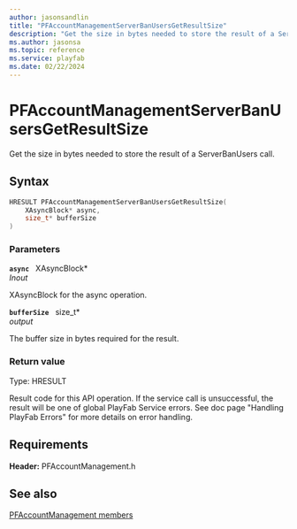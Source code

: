 ```yaml
---
author: jasonsandlin
title: "PFAccountManagementServerBanUsersGetResultSize"
description: "Get the size in bytes needed to store the result of a ServerBanUsers call."
ms.author: jasonsa
ms.topic: reference
ms.service: playfab
ms.date: 02/22/2024
---
```


# PFAccountManagementServerBanUsersGetResultSize  

Get the size in bytes needed to store the result of a ServerBanUsers call.  

## Syntax  
  
```cpp
HRESULT PFAccountManagementServerBanUsersGetResultSize(  
    XAsyncBlock* async,  
    size_t* bufferSize  
)  
```  
  
### Parameters  
  
**`async`** &nbsp; XAsyncBlock*  
*_Inout_*  
  
XAsyncBlock for the async operation.  
  
**`bufferSize`** &nbsp; size_t*  
*output*  
  
The buffer size in bytes required for the result.  
  
  
### Return value
Type: HRESULT
  
Result code for this API operation. If the service call is unsuccessful, the result will be one of global PlayFab Service errors. See doc page "Handling PlayFab Errors" for more details on error handling.
  
  
## Requirements  
  
**Header:** PFAccountManagement.h
  
## See also  
[PFAccountManagement members](../pfaccountmanagement_members.md)  

  
  
